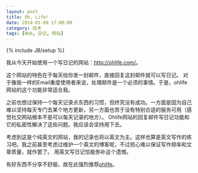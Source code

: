 ```yaml
---
layout: post
title: Oh, Life!
date: 2014-01-09 17:00:00
category: 技术
tags: [Web, 日记, 网站]
---
```

{% include JB/setup %}

我从今天开始使用一个写日记的网站：<http://ohlife.com/>。

<!--more-->
这个网站的特色在于每天给你发一封邮件，直接回复这封邮件就可以写日记。
对于像我一样的Email重度使用者来说，处理邮件是一个必须的事情。于是，ohlife网站的这个功能非常适合我。

之前也想过保持一个每天记录点东西的习惯，但终究没有成功。一方面是因为自己难以坚持每天专门去某个地方更新，另一方面也苦于没有特别合适的服务可用（感觉社交网站根本不是可以每天记录的地方）。
Ohlife网站的回复邮件写日记功能和它的私密性解决了这些问题。我应该会坚持用下去。

考虑到这是个纯英文的网站，我的记录也将以英文为主。这样也算是英文写作的练习吧。我之前甚至考虑过维护一个英文的博客呢，不过担心难以保证写作频率和文章质量，就作罢了。
用英文写日记恰能弥补这个遗憾。

有好东西不分享不舒服，故在此强烈推荐[ohlife](<http://ohlife.com/>)。
